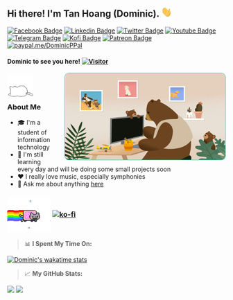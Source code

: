 ## Hi there! I'm Tan Hoang (Dominic). <img src="./.github/Gif/handwave.gif" width="25">

[![Facebook Badge](https://img.shields.io/badge/-Facebook-blue?style=flat-square&logo=Facebook&logoColor=white)](https://www.facebook.com/dominic.faceb)
[![Linkedin Badge](https://img.shields.io/badge/-LinkedIn-0e76a8?style=flat-square&logo=Linkedin&logoColor=white)](https://www.linkedin.com/in/dominic-linked/)
[![Twitter Badge](https://img.shields.io/badge/-Twitter-00acee?style=flat-square&logo=Twitter&logoColor=white)](https://twitter.com/Dominic_twi)
[![Youtube Badge](https://img.shields.io/badge/-Youtube-ff0000?style=flat-square&logo=Youtube&logoColor=white)](https://www.youtube.com/@dominic-yt)
[![Telegram Badge](https://img.shields.io/badge/-Telegram-29a9eb?style=flat-square&logo=Telegram&logoColor=white)](https://t.me/Dominic_tg)
[![Kofi Badge](https://img.shields.io/badge/-Kofi-ff5f5f?style=flat-square&logo=Kofi&logoColor=white)](https://ko-fi.com/dominic_kofi)
[![Patreon Badge](https://img.shields.io/badge/-Patreon-ffffff?style=flat-square&logo=Patreon&logoColor=ff424d)](https://www.patreon.com/user?u=57078534)
[![paypal.me/DominicPPal](https://ionicabizau.github.io/badges/paypal.svg)](https://www.paypal.com/paypalme/DominicPPal)

#### Dominic to see you here! [![Visitor](https://komarev.com/ghpvc/?username=Dominic-github&color=4b4394)](https://github.com/Dominic-github)

<img align="right" alt="GIF" src="./.github/Gif/bearcodding.gif" style="border-radius: 10px;max-width: 100%;border: 1px solid#32cfbf;display: block;width: 370px;height: 200px;padding: 0;margin-left: 20px;">

### <img src="./.github/Gif/whitecat.gif" width="60" height="60"> **About Me**

>

- 🎓 I'm a student of information technology
- 🤔 I'm still learning every day and will be doing some small projects soon
- ❤️ I really love music, especially symphonies
- 💬 Ask me about anything [here](https://github.com/Dominic-github/Dominic-github/issues)

### <img align="center" alt="GIF" src="./.github/Gif/nyan(nobackground).gif" width="100"/> [![ko-fi](https://ko-fi.com/img/githubbutton_sm.svg)](https://ko-fi.com/dominic_kofi)

> 📊 **I Spent My Time On:**

[![Dominic's wakatime stats](https://github-readme-stats-dominic-github.vercel.app/api/wakatime?username=Dominic&layout=compact&theme=aura_dark)](https://github.com/Dominic-github)

> 📈 **My GitHub Stats:**

<p>
  <img height="180em" src="https://github-readme-stats-dominic-github.vercel.app/api?username=Dominic-github&show_icons=true&theme=aura_dark" />
  <img height="180em" src="https://github-readme-stats-dominic-github.vercel.app/api/top-langs/?username=Dominic-github&layout=compact&theme=aura_dark"/>
</p>
